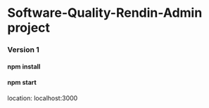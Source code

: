 # Software-Quality-Rendin-Admin project
### Version 1

#### npm install


#### npm start


location: localhost:3000
